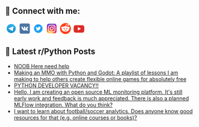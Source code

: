 ## 🔎 Connect with me:
[<img src="https://github.com/bullbesh/bullbesh/blob/main/images/Telegram.png" width="32" height="32" />](https://t.me/bullbesh)
[<img src="https://github.com/bullbesh/bullbesh/blob/main/images/VK.png" width="32" height="32" />](https://vk.com/bullbesh)
[<img src="https://github.com/bullbesh/bullbesh/blob/main/images/Twitter.png" width="32" height="32" />](https://twitter.com/bullbesh1)
[<img src="https://github.com/bullbesh/bullbesh/blob/main/images/Instagram.png" width="32" height="32" />](https://www.instagram.com/bullbesh)
[<img src="https://github.com/bullbesh/bullbesh/blob/main/images/Reddit.png" width="32" height="32" />](https://www.reddit.com/user/bullbesh)
[<img src="https://github.com/bullbesh/bullbesh/blob/main/images/YouTube.png" width="32" height="32" />](https://www.youtube.com/channel/UCtfjRs6uzgq5mfm8S06WTcg)

## 📕 Latest r/Python Posts
<!-- BLOG-POST-LIST:START -->
- [NOOB Here need help](https://www.reddit.com/r/Python/comments/z61bgz/noob_here_need_help/)
- [Making an MMO with Python and Godot: A playlist of lessons I am making to help others create flexible online games for absolutely free](https://www.reddit.com/r/Python/comments/z5zhya/making_an_mmo_with_python_and_godot_a_playlist_of/)
- [PYTHON DEVELOPER VACANCY!!](https://www.reddit.com/r/Python/comments/z5yyxz/python_developer_vacancy/)
- [Hello, I am creating an open source ML monitoring platform. It&#39;s still early work and feedback is much appreciated. There is also a planned MLFlow integration. What do you think?](https://www.reddit.com/r/Python/comments/z5yf62/hello_i_am_creating_an_open_source_ml_monitoring/)
- [I want to learn about football/soccer analytics. Does anyone know good resources for that &lpar;e.g. online courses or books&rpar;?](https://www.reddit.com/r/Python/comments/z5xwnq/i_want_to_learn_about_footballsoccer_analytics/)
<!-- BLOG-POST-LIST:END -->
